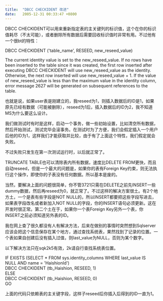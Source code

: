 ```yaml
---
title:  "DBCC CHECKIDENT 改进"
date:   2005-12-31 00:33:47 +0800
---
```


DBCC CHECKIDENT可以用来重新指定表的主关键列的标识值，这个在你的标识值耗尽（不太可能），或者删除所有数据后需要回收标识值时非常有用。不过他有一个很bt的特性：  

DBCC CHECKIDENT ('table_name', RESEED, new_reseed_value)  

The current identity value is set to the new_reseed_value. If no rows have been inserted to the table since it was created, the first row inserted after executing DBCC CHECKIDENT will use new_reseed_value as the identity. Otherwise, the next row inserted will use new_reseed_value + 1. If the value of new_reseed_value is less than the maximum value in the identity column, error message 2627 will be generated on subsequent references to the table.  

也就是说，如果user表是刚建立的，我reseed为1，则插入数据后的ID是1，如果原先已经有数据（可能被删除），reseed为1后，插入数据后的ID为2，我不知道MS为什么要这么设计。  

我们做测试时有时是这样，启动一个事务，做一些初始设置，比如清空所有数据，然后开始测试，测试完毕会滚事务。在测试时为了方便，我们会假定插入一个用户后他的ID为1，这样我们才能获取并比较，由于有了上面这个特性，我们假定就会失败。  

不过失败只发生在第一次测试运行时，以后就正常了。  

TRUNCATE TABLE也可以清除表内所有数据，速度比DELETE FROM更快，而且自动reseed，但是一个最大的问题是，如果你的表有Foreign Key约束，则无法执行这个操作，即使你的子表没有任何数据。所以基本是废的。  

当然，要解决上面的问题很简单，你不管3721只需在DELETE之前先INSERT一些dummy数据，然后再reseed为0，就正常了。不过这样的解决方案很土。有2个地方土，一个是表有些字段是NOT NULL的，所以INSERT都要把这些字段写进去，如果表字段改名或者新加入NOT NULL的字段，你的INSERT语句必须更新。这在开发时很正常。第二个土在于，如果你一个表Foreign Key另外一个表，你INSERT之前必须知道另外表的ID。  

我在网上查了很久都没有人有解决方法，后来在做别的事情时突然想到Sqlserver应该会把这个信息保存在某个地方，通过查找系统表，果然找到了记录的位置。一个表如果自创建后没有插入过值，则last_value为NULL，否则为某个数字。  

以下解决方法只在sqk2k5有效，2k请自行查找系统表位置。  

IF EXISTS (SELECT * FROM sys.identity_columns WHERE last_value IS NULL AND name = 'HaishionId')  
DBCC CHECKIDENT (tb_Haishion, RESEED, 1)  
ELSE  
DBCC CHECKIDENT (tb_Haishion, RESEED, 0)   
GO  

上面的代码只依赖表的主关键字段，这样子reseed后你插入后得到的ID一直为1。  

